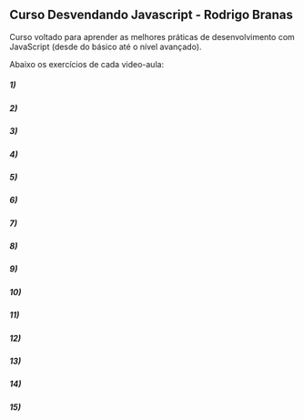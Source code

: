 ## Curso Desvendando Javascript - Rodrigo Branas

Curso voltado para aprender as melhores práticas de desenvolvimento com JavaScript (desde do básico até o 
nível avançado).

Abaixo os exercícios de cada video-aula:

##### 1) []()
##### 2) []()
##### 3) []()
##### 4) []()
##### 5) []()
##### 6) []()
##### 7) []()
##### 8) []()
##### 9) []()
##### 10) []()
##### 11) []()
##### 12) []()
##### 13) []()
##### 14) []()
##### 15) []()